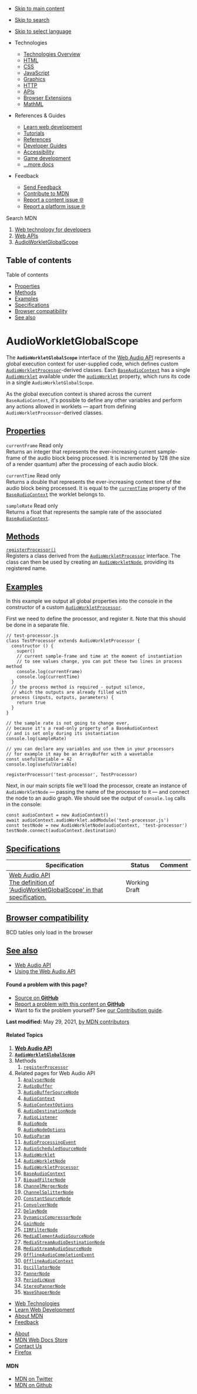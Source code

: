-   <a href="#content" id="skip-main">Skip to main content</a>
-   <a href="#main-q" id="skip-search">Skip to search</a>
-   <a href="#select-language" id="skip-select-language">Skip to select language</a>

-   Technologies
    -   [Technologies Overview](https://developer.mozilla.org/en-US/docs/Web)
    -   [HTML](https://developer.mozilla.org/en-US/docs/Web/HTML)
    -   [CSS](https://developer.mozilla.org/en-US/docs/Web/CSS)
    -   [JavaScript](https://developer.mozilla.org/en-US/docs/Web/JavaScript)
    -   [Graphics](https://developer.mozilla.org/en-US/docs/Web/Guide/Graphics)
    -   [HTTP](https://developer.mozilla.org/en-US/docs/Web/HTTP)
    -   [APIs](https://developer.mozilla.org/en-US/docs/Web/API)
    -   [Browser Extensions](https://developer.mozilla.org/en-US/docs/Mozilla/Add-ons/WebExtensions)
    -   [MathML](https://developer.mozilla.org/en-US/docs/Web/MathML)
-   References & Guides
    -   [Learn web development](https://developer.mozilla.org/en-US/docs/Learn)
    -   [Tutorials](https://developer.mozilla.org/en-US/docs/Web/Tutorials)
    -   [References](https://developer.mozilla.org/en-US/docs/Web/Reference)
    -   [Developer Guides](https://developer.mozilla.org/en-US/docs/Web/Guide)
    -   [Accessibility](https://developer.mozilla.org/en-US/docs/Web/Accessibility)
    -   [Game development](https://developer.mozilla.org/en-US/docs/Games)
    -   [...more docs](https://developer.mozilla.org/en-US/docs/Web)
-   Feedback
    -   [Send Feedback](https://developer.mozilla.org/en-US/docs/MDN/Contribute/Feedback)
    -   [Contribute to MDN](https://developer.mozilla.org/en-US/docs/MDN/Contribute)
    -   [Report a content issue 🌐](https://github.com/mdn/content/issues/new)
    -   [Report a platform issue 🌐](https://github.com/mdn/yari/issues/new)

Search MDN

1.  <a href="https://developer.mozilla.org/en-US/docs/Web" class="breadcrumb"><span data-property="name">Web technology for developers</span></a>
2.  <a href="https://developer.mozilla.org/en-US/docs/Web/API" class="breadcrumb-penultimate"><span data-property="name">Web APIs</span></a>
3.  <a href="AudioWorkletGlobalScope.html" class="breadcrumb-current-page"><span data-property="name">AudioWorkletGlobalScope</span></a>

Table of contents
-----------------

Table of contents

-   [Properties](#properties)
-   [Methods](#methods)
-   [Examples](#examples)
-   [Specifications](#specifications)
-   [Browser compatibility](#browser_compatibility)
-   [See also](#see_also)

AudioWorkletGlobalScope
=======================

<span class="seoSummary">The **`AudioWorkletGlobalScope`** interface of the [Web Audio API](Web_Audio_API.html) represents a global execution context for user-supplied code, which defines custom [`AudioWorkletProcessor`](AudioWorkletProcessor.html)-derived classes.</span> Each [`BaseAudioContext`](BaseAudioContext.html) has a single [`AudioWorklet`](AudioWorklet.html) available under the [`audioWorklet`](BaseAudioContext/audioWorklet.html "audioWorklet") property, which runs its code in a single `AudioWorkletGlobalScope`.

As the global execution context is shared across the current `BaseAudioContext`, it's possible to define any other variables and perform any actions allowed in worklets — apart from defining `AudioWorkletProcessor`-derived classes.

[Properties](#properties "Permalink to Properties")
---------------------------------------------------

<span class="page-not-created">`currentFrame`</span> <span class="badge inline readonly" title="This value may not be changed.">Read only </span>  
Returns an integer that represents the ever-increasing current sample-frame of the audio block being processed. It is incremented by 128 (the size of a render quantum) after the processing of each audio block.

<span class="page-not-created">`currentTime`</span> <span class="badge inline readonly" title="This value may not be changed.">Read only </span>  
Returns a double that represents the ever-increasing context time of the audio block being processed. It is equal to the [`currentTime`](BaseAudioContext/currentTime.html "currentTime") property of the [`BaseAudioContext`](BaseAudioContext.html) the worklet belongs to.

<span class="page-not-created">`sampleRate`</span> <span class="badge inline readonly" title="This value may not be changed.">Read only </span>  
Returns a float that represents the sample rate of the associated [`BaseAudioContext`](BaseAudioContext.html).

[Methods](#methods "Permalink to Methods")
------------------------------------------

[`registerProcessor()`](AudioWorkletGlobalScope/registerProcessor.html "registerProcessor()")  
Registers a class derived from the [`AudioWorkletProcessor`](AudioWorkletProcessor.html) interface. The class can then be used by creating an [`AudioWorkletNode`](AudioWorkletNode.html), providing its registered name.

[Examples](#examples "Permalink to Examples")
---------------------------------------------

In this example we output all global properties into the console in the constructor of a custom [`AudioWorkletProcessor`](AudioWorkletProcessor.html).

First we need to define the processor, and register it. Note that this should be done in a separate file.

    // test-processor.js
    class TestProcessor extends AudioWorkletProcessor {
      constructor () {
        super()
        // current sample-frame and time at the moment of instantiation
        // to see values change, you can put these two lines in process method
        console.log(currentFrame)
        console.log(currentTime)
      }
      // the process method is required - output silence,
      // which the outputs are already filled with
      process (inputs, outputs, parameters) {
        return true
      }
    }

    // the sample rate is not going to change ever,
    // because it's a read-only property of a BaseAudioContext
    // and is set only during its instantiation
    console.log(sampleRate)

    // you can declare any variables and use them in your processors
    // for example it may be an ArrayBuffer with a wavetable
    const usefulVariable = 42
    console.log(usefulVariable)

    registerProcessor('test-processor', TestProcessor)

Next, in our main scripts file we'll load the processor, create an instance of `AudioWorkletNode` — passing the name of the processor to it — and connect the node to an audio graph. We should see the output of `console.log` calls in the console:

    const audioContext = new AudioContext()
    await audioContext.audioWorklet.addModule('test-processor.js')
    const testNode = new AudioWorkletNode(audioContext, 'test-processor')
    testNode.connect(audioContext.destination)

[Specifications](#specifications "Permalink to Specifications")
---------------------------------------------------------------

<table><thead><tr class="header"><th>Specification</th><th>Status</th><th>Comment</th></tr></thead><tbody><tr class="odd"><td><a href="https://webaudio.github.io/web-audio-api/#audioworkletglobalscope" class="external">Web Audio API<br />
<span class="small">The definition of 'AudioWorkletGlobalScope' in that specification.</span></a></td><td><span class="spec-wd">Working Draft</span></td><td></td></tr></tbody></table>

[Browser compatibility](#browser_compatibility "Permalink to Browser compatibility")
------------------------------------------------------------------------------------

BCD tables only load in the browser

[See also](#see_also "Permalink to See also")
---------------------------------------------

-   [Web Audio API](Web_Audio_API.html)
-   [Using the Web Audio API](Web_Audio_API/Using_Web_Audio_API.html)

#### Found a problem with this page?

-   [Source on **GitHub**](https://github.com/mdn/content/blob/main/files/en-us/web/api/audioworkletglobalscope/index.html "Folder: en-us/web/api/audioworkletglobalscope (Opens in a new tab)")
-   [Report a problem with this content on **GitHub**](https://github.com/mdn/content/issues/new?body=MDN+URL%3A+https%3A%2F%2Fdeveloper.mozilla.org%2Fen-US%2Fdocs%2FWeb%2FAPI%2FAudioWorkletGlobalScope%0A%0A%23%23%23%23+What+information+was+incorrect%2C+unhelpful%2C+or+incomplete%3F%0A%0A%0A%23%23%23%23+Specific+section+or+headline%3F%0A%0A%0A%23%23%23%23+What+did+you+expect+to+see%3F%0A%0A%0A%23%23%23%23+Did+you+test+this%3F+If+so%2C+how%3F%0A%0A%0A%3C%21--+Do+not+make+changes+below+this+line+--%3E%0A%3Cdetails%3E%0A%3Csummary%3EMDN+Content+page+report+details%3C%2Fsummary%3E%0A%0A*+Folder%3A+%60en-us%2Fweb%2Fapi%2Faudioworkletglobalscope%60%0A*+MDN+URL%3A+https%3A%2F%2Fdeveloper.mozilla.org%2Fen-US%2Fdocs%2FWeb%2FAPI%2FAudioWorkletGlobalScope%0A*+GitHub+URL%3A+https%3A%2F%2Fgithub.com%2Fmdn%2Fcontent%2Fblob%2Fmain%2Ffiles%2Fen-us%2Fweb%2Fapi%2Faudioworkletglobalscope%2Findex.html%0A*+Last+commit%3A+https%3A%2F%2Fgithub.com%2Fmdn%2Fcontent%2Fcommit%2Fc141b2c35a21ca911a3dc050de0d77695873dba5%0A*+Document+last+modified%3A+2021-05-29T02%3A55%3A10.000Z%0A%0A%3C%2Fdetails%3E&title=Issue+with+%22AudioWorkletGlobalScope%22%3A+%28short+summary+here+please%29&labels=Content%3AWebAPI%2Cneeds-triage "This will take you to https://github.com/mdn/content to file a new issue")
-   Want to fix the problem yourself? See [our Contribution guide](https://github.com/mdn/content/blob/main/README.md).

**Last modified:** May 29, 2021, [by MDN contributors](AudioWorkletGlobalScope/contributors.txt)

#### Related Topics

1.  **[Web Audio API](Web_Audio_API.html)**
2.  **[`AudioWorkletGlobalScope`](AudioWorkletGlobalScope.html)**
3.  Methods
    1.  [`registerProcessor`](AudioWorkletGlobalScope/registerProcessor.html)
4.  Related pages for Web Audio API
    1.  [`AnalyserNode`](AnalyserNode.html)
    2.  [`AudioBuffer`](AudioBuffer.html)
    3.  [`AudioBufferSourceNode`](AudioBufferSourceNode.html)
    4.  [`AudioContext`](AudioContext.html)
    5.  [`AudioContextOptions`](AudioContextOptions.html)
    6.  [`AudioDestinationNode`](AudioDestinationNode.html)
    7.  [`AudioListener`](AudioListener.html)
    8.  [`AudioNode`](AudioNode.html)
    9.  [`AudioNodeOptions`](AudioNodeOptions.html)
    10. [`AudioParam`](AudioParam.html)
    11. [`AudioProcessingEvent`](AudioProcessingEvent.html)
    12. [`AudioScheduledSourceNode`](AudioScheduledSourceNode.html)
    13. [`AudioWorklet`](AudioWorklet.html)
    14. [`AudioWorkletNode`](AudioWorkletNode.html)
    15. [`AudioWorkletProcessor`](AudioWorkletProcessor.html)
    16. [`BaseAudioContext`](BaseAudioContext.html)
    17. [`BiquadFilterNode`](BiquadFilterNode.html)
    18. [`ChannelMergerNode`](ChannelMergerNode.html)
    19. [`ChannelSplitterNode`](ChannelSplitterNode.html)
    20. [`ConstantSourceNode`](ConstantSourceNode.html)
    21. [`ConvolverNode`](ConvolverNode.html)
    22. [`DelayNode`](DelayNode.html)
    23. [`DynamicsCompressorNode`](DynamicsCompressorNode.html)
    24. [`GainNode`](GainNode.html)
    25. [`IIRFilterNode`](IIRFilterNode.html)
    26. [`MediaElementAudioSourceNode`](MediaElementAudioSourceNode.html)
    27. [`MediaStreamAudioDestinationNode`](MediaStreamAudioDestinationNode.html)
    28. [`MediaStreamAudioSourceNode`](MediaStreamAudioSourceNode.html)
    29. [`OfflineAudioCompletionEvent`](OfflineAudioCompletionEvent.html)
    30. [`OfflineAudioContext`](OfflineAudioContext.html)
    31. [`OscillatorNode`](OscillatorNode.html)
    32. [`PannerNode`](PannerNode.html)
    33. [`PeriodicWave`](PeriodicWave.html)
    34. [`StereoPannerNode`](StereoPannerNode.html)
    35. [`WaveShaperNode`](WaveShaperNode.html)

-   [Web Technologies](https://developer.mozilla.org/en-US/docs/Web)
-   [Learn Web Development](https://developer.mozilla.org/en-US/docs/Learn)
-   [About MDN](https://developer.mozilla.org/en-US/docs/MDN/About)
-   [Feedback](https://developer.mozilla.org/en-US/docs/MDN/Feedback)

<!-- -->

-   [About](https://www.mozilla.org/about/)
-   [MDN Web Docs Store](https://shop.spreadshirt.com/mdn-store/)
-   [Contact Us](https://www.mozilla.org/contact/)
-   [Firefox](https://www.mozilla.org/firefox/?utm_source=developer.mozilla.org&utm_campaign=footer&utm_medium=referral)

#### MDN

-   <a href="https://twitter.com/mozdevnet" class="social-icon twitter"><span class="visually-hidden">MDN on Twitter</span></a>
-   <a href="https://github.com/mdn/" class="social-icon github"><span class="visually-hidden">MDN on Github</span></a>
